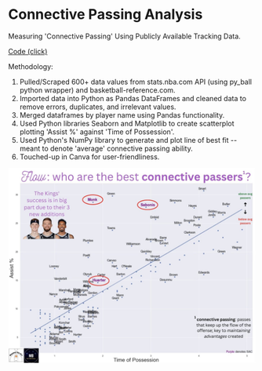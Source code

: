 # Connective Passing Analysis
Measuring 'Connective Passing' Using Publicly Available Tracking Data. 

[Code (click)]([http://www.google.com](https://github.com/yashwantsathish/Connective-Passing-Analysis/blob/main/ConnectivePassingAnalysis.ipynb))

Methodology:
1. Pulled/Scraped 600+ data values from stats.nba.com API (using py_ball python wrapper) and basketball-reference.com.
2. Imported data into Python as Pandas DataFrames and cleaned data to remove errors, duplicates, and irrelevant values.
3. Merged dataframes by player name using Pandas functionality.
4. Used Python libraries Seaborn and Matplotlib to create scatterplot plotting 'Assist %' against 'Time of Possession'. 
5. Used Python's NumPy library to generate and plot line of best fit -- meant to denote 'average' connective passing ability.
6. Touched-up in Canva for user-friendliness.

![Kings' Connective Passing](KingsConnectivePassing.png)
